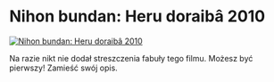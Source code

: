 Nihon bundan: Heru doraibâ 2010 
=============
[![Nihon bundan: Heru doraibâ 2010 ](http://vidos.pl/images/player.gif)](http://vidos.pl/nihon-bundan-heru-doraib-2010)

 Na razie nikt nie dodał streszczenia fabuły tego filmu. Możesz być pierwszy! Zamieść swój opis.

